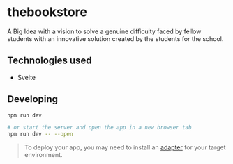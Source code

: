 # thebookstore

A Big Idea with a vision to solve a genuine difficulty faced by fellow students with an innovative solution created by the students for the school.

## Technologies used

- Svelte


## Developing

```bash
npm run dev

# or start the server and open the app in a new browser tab
npm run dev -- --open
```

> To deploy your app, you may need to install an [adapter](https://kit.svelte.dev/docs/adapters) for your target environment.
